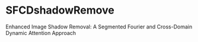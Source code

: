 # SFCDshadowRemove
Enhanced Image Shadow Removal: A Segmented Fourier and Cross-Domain Dynamic Attention Approach
